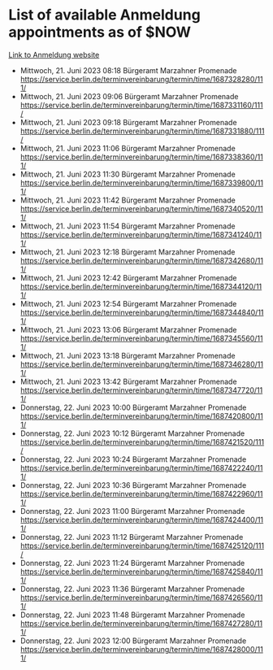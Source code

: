 # List of available Anmeldung appointments as of $NOW
[Link to Anmeldung website](https://service.berlin.de/terminvereinbarung/termin/tag.php?termin=1&anliegen[]=120686&dienstleisterlist=122210,122217,327316,122219,327312,122227,327314,122231,327346,122243,327348,122254,122252,329742,122260,329745,122262,329748,122271,327278,122273,327274,122277,327276,330436,122280,327294,122282,327290,122284,327292,122291,327270,122285,327266,122286,327264,122296,327268,150230,329760,122297,327286,122294,327284,122312,329763,122314,329775,122304,327330,122311,327334,122309,327332,317869,122281,327352,122279,329772,122283,122276,327324,122274,327326,122267,329766,122246,327318,122251,327320,122257,327322,122208,327298,122226,327300&herkunft=http%3A%2F%2Fservice.berlin.de%2Fdienstleistung%2F120686%2F)
- Mittwoch, 21. Juni 2023 08:18 Bürgeramt Marzahner Promenade https://service.berlin.de/terminvereinbarung/termin/time/1687328280/111/
- Mittwoch, 21. Juni 2023 09:06 Bürgeramt Marzahner Promenade https://service.berlin.de/terminvereinbarung/termin/time/1687331160/111/
- Mittwoch, 21. Juni 2023 09:18 Bürgeramt Marzahner Promenade https://service.berlin.de/terminvereinbarung/termin/time/1687331880/111/
- Mittwoch, 21. Juni 2023 11:06 Bürgeramt Marzahner Promenade https://service.berlin.de/terminvereinbarung/termin/time/1687338360/111/
- Mittwoch, 21. Juni 2023 11:30 Bürgeramt Marzahner Promenade https://service.berlin.de/terminvereinbarung/termin/time/1687339800/111/
- Mittwoch, 21. Juni 2023 11:42 Bürgeramt Marzahner Promenade https://service.berlin.de/terminvereinbarung/termin/time/1687340520/111/
- Mittwoch, 21. Juni 2023 11:54 Bürgeramt Marzahner Promenade https://service.berlin.de/terminvereinbarung/termin/time/1687341240/111/
- Mittwoch, 21. Juni 2023 12:18 Bürgeramt Marzahner Promenade https://service.berlin.de/terminvereinbarung/termin/time/1687342680/111/
- Mittwoch, 21. Juni 2023 12:42 Bürgeramt Marzahner Promenade https://service.berlin.de/terminvereinbarung/termin/time/1687344120/111/
- Mittwoch, 21. Juni 2023 12:54 Bürgeramt Marzahner Promenade https://service.berlin.de/terminvereinbarung/termin/time/1687344840/111/
- Mittwoch, 21. Juni 2023 13:06 Bürgeramt Marzahner Promenade https://service.berlin.de/terminvereinbarung/termin/time/1687345560/111/
- Mittwoch, 21. Juni 2023 13:18 Bürgeramt Marzahner Promenade https://service.berlin.de/terminvereinbarung/termin/time/1687346280/111/
- Mittwoch, 21. Juni 2023 13:42 Bürgeramt Marzahner Promenade https://service.berlin.de/terminvereinbarung/termin/time/1687347720/111/
- Donnerstag, 22. Juni 2023 10:00 Bürgeramt Marzahner Promenade https://service.berlin.de/terminvereinbarung/termin/time/1687420800/111/
- Donnerstag, 22. Juni 2023 10:12 Bürgeramt Marzahner Promenade https://service.berlin.de/terminvereinbarung/termin/time/1687421520/111/
- Donnerstag, 22. Juni 2023 10:24 Bürgeramt Marzahner Promenade https://service.berlin.de/terminvereinbarung/termin/time/1687422240/111/
- Donnerstag, 22. Juni 2023 10:36 Bürgeramt Marzahner Promenade https://service.berlin.de/terminvereinbarung/termin/time/1687422960/111/
- Donnerstag, 22. Juni 2023 11:00 Bürgeramt Marzahner Promenade https://service.berlin.de/terminvereinbarung/termin/time/1687424400/111/
- Donnerstag, 22. Juni 2023 11:12 Bürgeramt Marzahner Promenade https://service.berlin.de/terminvereinbarung/termin/time/1687425120/111/
- Donnerstag, 22. Juni 2023 11:24 Bürgeramt Marzahner Promenade https://service.berlin.de/terminvereinbarung/termin/time/1687425840/111/
- Donnerstag, 22. Juni 2023 11:36 Bürgeramt Marzahner Promenade https://service.berlin.de/terminvereinbarung/termin/time/1687426560/111/
- Donnerstag, 22. Juni 2023 11:48 Bürgeramt Marzahner Promenade https://service.berlin.de/terminvereinbarung/termin/time/1687427280/111/
- Donnerstag, 22. Juni 2023 12:00 Bürgeramt Marzahner Promenade https://service.berlin.de/terminvereinbarung/termin/time/1687428000/111/
